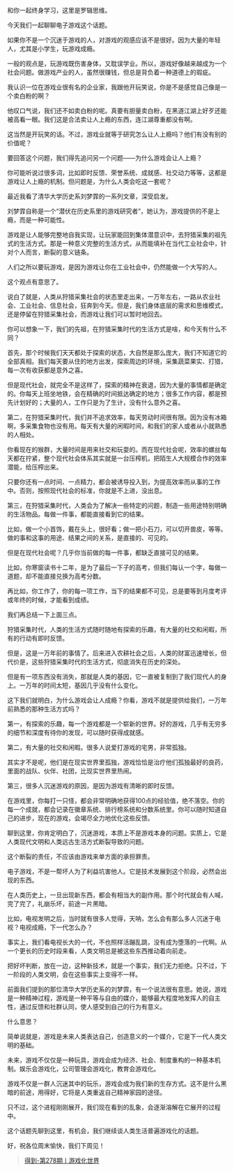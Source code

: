 <div class="text"> <p>和你一起终身学习，这里是罗辑思维。</p><p>今天我们一起聊聊电子游戏这个话题。</p><p>如果你不是一个沉迷于游戏的人，对游戏的观感应该不是很好。因为大量的年轻人，尤其是小学生，玩游戏成瘾。</p><p>一般的观点是，玩游戏既伤害身体，又耽误学业。所以，游戏好像越来越成为一个社会问题。做游戏产业的人，虽然很赚钱，但总是背负着一种道德上的瑕疵。</p><p>我认识一位在游戏业很有名的企业家，我跟他开玩笑说，你是不是感觉自己像是一个卖白粉的啊？</p><p>他叹口气说，我们还不如卖白粉的呢。真要有胆量卖白粉，在黑道江湖上好歹还能被高看一眼。我们这是合法卖让人上瘾的东西，连江湖尊重都没有啊。</p><p>这当然是开玩笑的话。不过，游戏业就等于研究怎么让人上瘾吗？他们有没有别的价值呢？</p><p>要回答这个问题，我们得先追问另一个问题——为什么游戏会让人上瘾？</p><p>你可能听说过很多词，比如即时反馈、荣誉系统、成就感、社交动力等等，这都是游戏让人上瘾的机制。但问题是，为什么人类会吃这一套呢？</p><p>最近我看了清华大学历史系刘梦霏的一系列文章，深受启发。</p><p>刘梦霏自称是一个“潜伏在历史系里的游戏研究者”，她认为，游戏提供的不是上瘾，而是一种可能性。</p><p>游戏是让人能够完整地自我实现，让玩家能回到集体潜意识中，去狩猎采集的祖先式的生活方式。那是一种意义完整的生活方式，从而能填补在当代工业社会中，针对个人而言，断裂的意义链条。</p><p>人们之所以要玩游戏，是因为游戏让你在工业社会中，仍然能做一个大写的人。</p><p>这个观点有意思了。</p><p>说白了就是，人类从狩猎采集社会的状态里走出来，一万年左右，一路从农业社会、工业社会、信息社会，狂奔到今天。但是，我们身体底层的需求和思维模式，还是停留在狩猎采集社会，而游戏让我们可以暂时地回去。</p><p>你可以想象一下，我们的先祖，在狩猎采集时代的生活方式是啥，和今天有什么不同？</p><p>首先，那个时候我们天天都处于探索的状态，大自然是那么庞大，我们不知道它的全部真相。我们每天要从住的地方出发，探索周边的环境，采集蔬菜果实、打猎，每一次有收获都是意外之喜。</p><p>但是现代社会，就完全不是这样了，探索的精神在衰退，因为大量的事情都是确定的。你每天上班坐地铁，会在精确的时间抵达确定的地方；很多工作内容，都是预先计划好的；大量的人，工作只是为了生计，没有什么意外之喜。</p><p>第二，在狩猎采集时代，我们并不追求效率，每天劳动时间很有限。因为没有冰箱啊，多采集食物也没有用。每天有大量的闲暇时间，和我们的家人或者从小就熟悉的人相处。</p><p>你看现在的猴群，大量时间是用来社交和玩耍的。而在现代社会呢，效率的螺丝每天都在拧紧，整个现代社会体系其实就是一台压榨机，把陌生人大规模合作的效率潜能，给压榨出来。</p><p>只要你还有一点时间、一点精力，都会被诱导投入到，为提高效率而从事的工作中。否则，按照现代社会的标准，你就是不上进，没出息。</p><p>第三，在狩猎采集时代，人类会为了解决一些特定的问题，制造一些用途特别明确的生活物品。每做一件事，都能直接看到它的结果。</p><p>比如，做一个小首饰，戴在头上，很好看；做一把小石刀，可以切开兽皮，等等。做的事和这事的用途、结果之间的关系，是直接的、可见的。</p><p>但是在现代社会呢？几乎你当前做的每一件事，都缺乏直接可见的结果。</p><p>比如，你寒窗读书十二年，是为了最后一下子的高考，但我们每认一个字，每做一道题，却不能直接兑换为高考分数。</p><p>再比如，你工作了，你的每一项工作，当下的结果都不可见，总是要等到月度考评或年终的时候，才能看到成绩。</p><p>我们再总结一下上面三点。</p><p>狩猎采集时代，人类的生活方式随时随地有探索的乐趣，有大量的社交和闲暇，所有的行动有即时反馈。</p><p>但是，这是一万年前的事情了。后来进入农耕社会之后，人类的财富迅速增长，但代价是，这些狩猎采集时代的生活方式，彻底消失在历史的深处。</p><p>但是有一项东西没有消失，那就是人类的基因，它一直被复制到了我们现代人的身上。一万年的时间太短，基因几乎没有什么变化。</p><p>这下我们就明白，为什么游戏会让人成瘾？你看，游戏不就是提供给我们，一万年前熟悉的那种生活方式吗？</p><p>第一，有探索的乐趣，每一个游戏都是一个崭新的世界。好的游戏，几乎有无穷多的细节和深度有待你的发现，可以随时获得成就感。</p><p>第二，有大量的社交和闲暇。很多人说爱打游戏的宅男，非常孤独。</p><p>其实才不是呢，他们是在现实世界里孤独，游戏恰恰是治疗他们孤独最好的良药，里面的战队、伙伴、社团，比现实世界里热闹。</p><p>第三，很多人沉迷游戏的原因，是因为游戏有清晰的即时反馈。</p><p>在游戏里，你每打一只怪，都会非常明确地获得100点的经验值，绝不落空。你的每一个成就，都会记录在徽章系统、排行榜系统和分数系统里。你可以随时知道自己的进步，现在的游戏，会竭尽全力地优化这些反馈。</p><p>聊到这里，你肯定明白了，沉迷游戏，本质上不是游戏本身的问题。实质上，它是人类现代文明和人类远古生活方式断裂导致的问题。</p><p>这个断裂的责任，不应该由游戏来单方面的承担罪责。</p><p>电子游戏，不是一帮坏人为了利益坑害他人。它是技术发展到这个阶段，必然会出现的东西。</p><p>在人类历史上，一旦出现新东西，都会有相当大的副作用。那个时代就会有人喊，完了完了，礼崩乐坏，前途一片黑暗。</p><p>比如，电视发明之后，当时就有很多人觉得，天呐，怎么会有那么多人沉迷于电视？电视成瘾，下一代怎么办？</p><p>事实上，我们看电视长大的一代，不也照样活蹦乱跳，没有成为堕落的一代啊。从一个更长的历史时段来看，人类文明总是被这些东西推动着向前走。</p><p>把好坏判断，放在一边，这种新技术，就是一个事实，我们无力拒绝。只不过，下一阶段的人类文明，会在这些事实上变得不一样。</p><p>前面我们提到的那位清华大学历史系的刘梦霏，有一个说法很有意思。她说，游戏是一种精神过程，游戏是一种平等与自由的媒介，能够最大程度地发挥人的自主性，通过反馈和社群认同，使人感受到自己的行为有意义。</p><p>什么意思？</p><p>简单说就是，游戏是未来人类表达自己，创造意义的一个媒介，它是下一代人类文明的基础。</p><p>未来，游戏不仅仅是一种玩具，游戏会成为经济、社会、制度重构的一种基本机制。娱乐会游戏化，公司管理会游戏化，教育会游戏化。</p><p>游戏不仅是一群人沉迷其中的玩乐，游戏会成为我们新的生存方式。这不是什么黑暗的前途，用得好，它将是人类重返自己精神家园的途径。</p><p>只不过，这个进程刚刚展开，我们现在看到的乱象，会逐渐溶解在它展开的过程中。</p><p>这个话题先聊到这里，有机会，我们继续谈人类生活普遍游戏化的话题。</p><p>好，祝各位周末愉快，我们下周见！</p> </div>

>[得到-第278期丨游戏化世界](https://m.igetget.com/share/audio/aid/2LuiigOxsi7ufNqICyk2?from=singlemessage)
